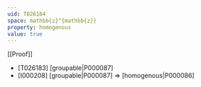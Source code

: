 ```yaml
---
uid: T026184
space: mathbb{z}^{mathbb{z}}
property: homogenous
value: true
---
```

[[Proof]]

* [T026183] [groupable|P000087]
* [I000208] [groupable|P000087] => [homogenous|P000086]

